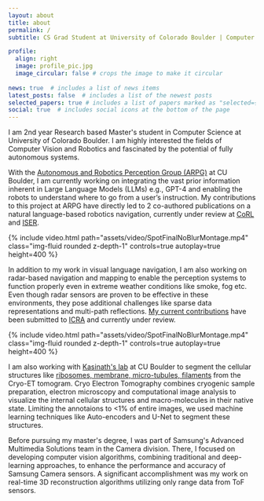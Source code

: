 ```yaml
---
layout: about
title: about
permalink: /
subtitle: CS Grad Student at University of Colorado Boulder | Computer Vision Engineer at Samsung

profile:
  align: right
  image: profile_pic.jpg
  image_circular: false # crops the image to make it circular
  
news: true  # includes a list of news items
latest_posts: false  # includes a list of the newest posts
selected_papers: true # includes a list of papers marked as "selected={true}"
social: true  # includes social icons at the bottom of the page
---
```


I am 2nd year Research based Master's student in Computer Science at University of Colorado Boulder. I am highly interested the fields of Computer Vision and Robotics and fascinated by the potential of fully autonomous systems. 


With the <a href="https://arpg.github.io/">Autonomous and Robotics Perception Group (ARPG)</a> at CU Boulder, I am currently working on integrating the vast prior information inherent in Large Language Models (LLMs) e.g., GPT-4 and enabling the robots to understand where to go  from a user’s instruction. My contributions to this project at ARPG have directly led to 2 co-authored publications on a natural language-based robotics navigation, currently under review at <a href="https://www.corl2023.org/">CoRL</a> and <a href="https://iser2023.org/">ISER</a>. 

<div class="row">
    <div class="caption">
        {% include video.html path="assets/video/SpotFinalNoBlurMontage.mp4" class="img-fluid rounded z-depth-1" controls=true autoplay=true height=400 %}
    </div>
</div>

In addition to my work in visual language navigation, I am also working on radar-based navigation and mapping to enable the perception systems to function properly even in extreme weather conditions like smoke, fog etc. Even though radar sensors are proven to be effective in these environments, they pose additional challenges like sparse data representations and multi-path reflections. <a href="https://ajaymopidevi.github.io/ajay/projects/2_project/">My current contributions</a> have been submitted to <a href="http://ieee-icra.org/">ICRA</a> and currently under review.

<div class="row">
    <div class="caption">
        {% include video.html path="assets/video/SpotFinalNoBlurMontage.mp4" class="img-fluid rounded z-depth-1" controls=true autoplay=true height=400 %}
    </div>
</div>


I am also working with <a href="http://cryoem.colorado.edu/">Kasinath's lab</a> at CU Boulder to segment the cellular structures like <a href="projects/1_project">ribosomes, membrane, micro-tubules, filaments</a> from the Cryo-ET tomogram. Cryo Electron Tomography combines cryogenic sample preparation, electron microscopy and computational image analysis to visualize the internal cellular structures and macro-molecules in their native state. Limiting the annotaions to <1% of entire images, we used machine learning techniques like Auto-encoders and U-Net to segment these structures.

Before pursuing my master's degree, I was part of Samsung's Advanced Multimedia Solutions team in the Camera division. There, I focused on developing computer vision algorithms, combining traditional and deep-learning approaches, to enhance the performance and accuracy of Samsung Camera sensors. A significant accomplishment was my work on real-time 3D reconstruction algorithms utilizing only range data from ToF sensors.  

